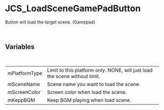 <div id="content-header">
  <h1>JCS_LoadSceneGamePadButton</h1>
</div>

<p>
  Button will load the target scene. (Gamepad)
</p>


<br/>
<h2>Variables</h2>
<br/>

<table>
  <tr>
    <td>mPlatformType</td>
    <td>Limit to this platform only. NONE, will just load the scene without limit.</td>
  </tr>
  <tr>
    <td>mSceneName</td>
    <td>Scene name you want to load the scene.</td>
  </tr>
  <tr>
    <td>mScreenColor</td>
    <td>Screen color when load the scene.</td>
  </tr>
  <tr>
    <td>mKeppBGM</td>
    <td>Keep BGM playing when load scene.</td>
  </tr>
</table>
